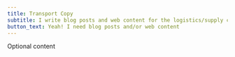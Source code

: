 ```yaml
---
title: Transport Copy
subtitle: I write blog posts and web content for the logistics/supply chain industry.
button_text: Yeah! I need blog posts and/or web content
---
```

Optional content
